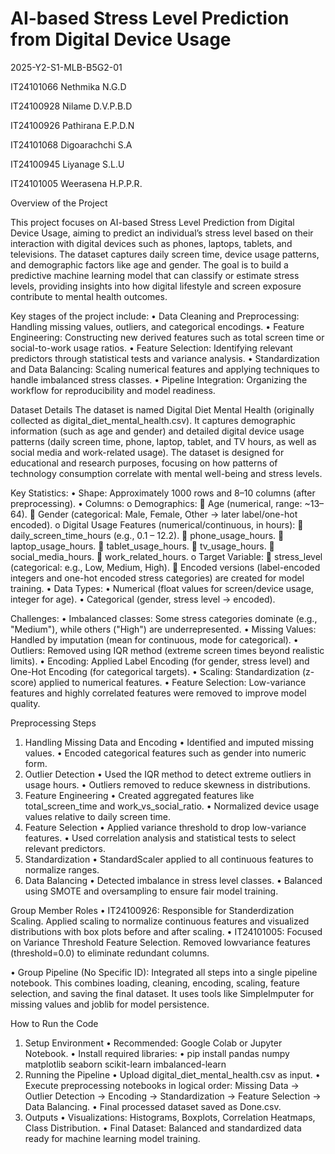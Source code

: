 # **AI-based Stress Level Prediction from Digital Device Usage**

2025-Y2-S1-MLB-B5G2-01

IT24101066	Nethmika N.G.D

IT24100928	Nilame D.V.P.B.D

IT24100926	Pathirana E.P.D.N

IT24101068	Digoarachchi S.A

IT24100945	Liyanage S.L.U

IT24101005	Weerasena H.P.P.R.

Overview of the Project

This project focuses on AI-based Stress Level Prediction from Digital Device Usage, aiming to predict an individual’s stress level based on their interaction with digital devices such as phones, laptops, tablets, and televisions. The dataset captures daily screen time, device usage patterns, and demographic factors like age and gender.
The goal is to build a predictive machine learning model that can classify or estimate stress levels, providing insights into how digital lifestyle and screen exposure contribute to mental health outcomes.

Key stages of the project include:
•	Data Cleaning and Preprocessing: Handling missing values, outliers, and categorical encodings.
•	Feature Engineering: Constructing new derived features such as total screen time or social-to-work usage ratios.
•	Feature Selection: Identifying relevant predictors through statistical tests and variance analysis.
•	Standardization and Data Balancing: Scaling numerical features and applying techniques to handle imbalanced stress classes.
•	Pipeline Integration: Organizing the workflow for reproducibility and model readiness.

Dataset Details
The dataset is named Digital Diet Mental Health (originally collected as digital_diet_mental_health.csv). It captures demographic information (such as age and gender) and detailed digital device usage patterns (daily screen time, phone, laptop, tablet, and TV hours, as well as social media and work-related usage). The dataset is designed for educational and research purposes, focusing on how patterns of technology consumption correlate with mental well-being and stress levels.



Key Statistics:
•	Shape: Approximately 1000 rows and 8–10 columns (after preprocessing).
•	Columns:
 o	Demographics:
  	Age (numerical, range: ~13–64).
  	Gender (categorical: Male, Female, Other → later label/one-hot encoded).
 o	Digital Usage Features (numerical/continuous, in hours):
  	daily_screen_time_hours (e.g., 0.1 – 12.2).
  	phone_usage_hours.
  	laptop_usage_hours.
  	tablet_usage_hours.
  	tv_usage_hours.
  	social_media_hours.
  	work_related_hours.
 o	Target Variable:
  	stress_level (categorical: e.g., Low, Medium, High).
  	Encoded versions (label-encoded integers and one-hot encoded stress categories) are created      for model training.
 •	Data Types:
   •	Numerical (float values for screen/device usage, integer for age).
   •	Categorical (gender, stress level → encoded).

Challenges:
•	Imbalanced classes: Some stress categories dominate (e.g., "Medium"), while others ("High") are underrepresented.
•	Missing Values: Handled by imputation (mean for continuous, mode for categorical).
•	Outliers: Removed using IQR method (extreme screen times beyond realistic limits).
•	Encoding: Applied Label Encoding (for gender, stress level) and One-Hot Encoding (for categorical targets).
•	Scaling: Standardization (z-score) applied to numerical features.
•	Feature Selection: Low-variance features and highly correlated features were removed to improve model quality.

Preprocessing Steps
1.	Handling Missing Data and Encoding
•	Identified and imputed missing values.
•	Encoded categorical features such as gender into numeric form.
2.	Outlier Detection
•	Used the IQR method to detect extreme outliers in usage hours.
•	Outliers removed to reduce skewness in distributions.
3.	Feature Engineering
•	Created aggregated features like total_screen_time and work_vs_social_ratio.
•	Normalized device usage values relative to daily screen time.
4.	Feature Selection
•	Applied variance threshold to drop low-variance features.
•	Used correlation analysis and statistical tests to select relevant predictors.
5.	Standardization
•	StandardScaler applied to all continuous features to normalize ranges.
6.	Data Balancing
•	Detected imbalance in stress level classes.
•	Balanced using SMOTE and oversampling to ensure fair model training.

Group Member Roles
•	IT24100926: Responsible for Standerdization Scaling. Applied scaling to normalize continuous features and visualized distributions with box plots before and after scaling.
•	IT24101005: Focused on Variance Threshold Feature Selection. Removed lowvariance features (threshold=0.0) to eliminate redundant columns.

•	Group Pipeline (No Specific ID): Integrated all steps into a single pipeline notebook. This combines loading, cleaning, encoding, scaling, feature selection, and saving the final dataset. It uses tools like SimpleImputer for missing values and joblib for model persistence.

How to Run the Code
1.	Setup Environment
•	Recommended: Google Colab or Jupyter Notebook.
•	Install required libraries:
•	pip install pandas numpy matplotlib seaborn scikit-learn imbalanced-learn
2.	Running the Pipeline
•	Upload digital_diet_mental_health.csv as input.
•	Execute preprocessing notebooks in logical order:
Missing Data → Outlier Detection → Encoding → Standardization → Feature Selection → Data Balancing.
•	Final processed dataset saved as Done.csv.
3.	Outputs
•	Visualizations: Histograms, Boxplots, Correlation Heatmaps, Class Distribution.
•	Final Dataset: Balanced and standardized data ready for machine learning model training.
